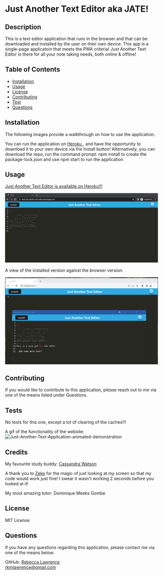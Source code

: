 # Just Another Text Editor aka JATE!

## Description

This is a text editor application that runs in the browser and that can be downloaded and installed by the user on their own device.   This app is a single-page applicatoin that meets the PWA criteria!   Just Another Text Editor is there for all your note taking needs, both online  & offline!

## Table of Contents 
  - [Installation](#installation)
  - [Usage](#usage)
   - [License](#license)
   - [Contributing](#contributing)
   - [Test](#test)
   - [Questions](#questions)



## Installation

The following images provide a walkthrough on how to use the application.


You can run the application on <a href = "https://rkml-just-another-text-editor.herokuapp.com/">Heroku </a>, and have the opportunity to download it to your own device via the Install button!    Alternatively, you can download the repo, run the command prompt: npm install to create the package-lock.json and use npm start to run the application 


## Usage

<a href = "https://rkml-just-another-text-editor.herokuapp.com/"> Just Another Text Editor is available on Heroku!!! </a> 


![Just-Another-Text-Application-Homepage-with-splash-welcoming-header](./Assets/JATE-homepage.png)

A view of the installed version against the browser version:

![Comparison-between-the-browser-version-and-the-installed-version-of-JATE](./Assets/browser-and-install-versions.png)


## Contributing
If you would like to contribute to this application, please reach out to me via one of the means listed under Questions.

## Tests 

No tests for this one, except a lot of clearing of the caches!!!

A gif of the functionality of the website: ![Just-Another-Text-Application-animated-demonstration](./Assets/JATE-gif-demonstration.gif)

## Credits

My favourite study buddy: <a href = "https://github.com/cassiewatsonn">Cassandra Watson </a> <br> 

A thank you to <a href = "https://github.com/Tweakiel">Zeke</a> for the magic of just looking at my screen so that my code would work just fine!  I swear it wasn't working 2 seconds before you looked at it!  

My most amazing tutor: Dominique Meeks Gombe 


## License

MIT License 

## Questions

If you have any questions regarding this application, please contact me via one of the means below:

GitHub: <a href = "https://github.com/rkml14">Rebecca Lawrence </a> <br> 
rkmlawrence@gmail.com  